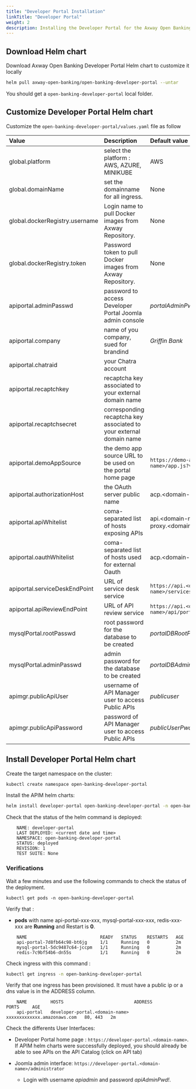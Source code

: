 ```yaml
---
title: "Developer Portal Installation"
linkTitle: "Developer Portal"
weight: 2
description: Installing the Developer Portal for the Axway Open Banking solution
---
```



## Download Helm chart

Download Axway Open Banking Developer Portal Helm chart to customize it locally

```bash
helm pull axway-open-banking/open-banking-developer-portal --untar
```

You should get a `open-banking-developer-portal` local folder.

## Customize Developer Portal Helm chart

Customize the `open-banking-developer-portal/values.yaml` file as follow

| Value         | Description                           | Default value  |
|:------------- |:------------------------------------- |:-------------- |
| global.platform | select the platform : AWS, AZURE, MINIKUBE | AWS |
| global.domainName | set the domainname for all ingress. | None |
| global.dockerRegistry.username | Login name to pull Docker images from Axway Repository. | None |
| global.dockerRegistry.token | Password token to pull Docker images from Axway Repository. | None |
| apiportal.adminPasswd | password to access Developer Portal Joomla admin console | _portalAdminPwd!_ |
| apiportal.company | name of you company, sued for brandind | _Griffin Bank_ |
| apiportal.chatraid |  your Chatra account |  |
| apiportal.recaptchkey | recaptcha key associated to your external domain name |  |
| apiportal.recaptchsecret |  corresponding recaptcha key associated to your external domain name |  |
| apiportal.demoAppSource |   the demo app source URL to be used on the portal home page | `https://demo-apps.<domain-name>/app.js?version=1.1` |
| apiportal.authorizationHost |   the OAuth server public name |  acp.\<domain-name> |
| apiportal.apiWhitelist |  coma-separated list of hosts exposing APIs | api.\<domain-name>,mtls-api-proxy.\<domain-name> |
| apiportal.oauthWhitelist |  coma-separated list of hosts used for external Oauth | acp.\<domain-name> |
| apiportal.serviceDeskEndPoint | URL of service desk service  | `https://api.<domain-name>/services/v1/incident`   |
| apiportal.apiReviewEndPoint |   URL of API review service  | `https://api.<domain-name>/api/portal/v1.2/reviewapi` |
| mysqlPortal.rootPasswd | root password for the database to be created | _portalDBRootPwd!_ |
| mysqlPortal.adminPasswd  | admin password for the database to be created | _portalDBAdminPwd!_ |
| apimgr.publicApiUser | username of API Manager user to access Public APIs | _publicuser_ |
| apimgr.publicApiPassword | password of API Manager user to access Public APIs | _publicUserPwd!_ |

## Install Developer Portal Helm chart

Create the target namespace on the cluster:

```bash
kubectl create namespace open-banking-developer-portal
```

Install the APIM  helm charts:

```bash
helm install developer-portal open-banking-developer-portal -n open-banking-developer-portal
```

Check that the status of the helm command is deployed:

```
    NAME: developer-portal 
    LAST DEPLOYED: <current date and time>
    NAMESPACE: open-banking-developer-portal 
    STATUS: deployed 
    REVISION: 1 
    TEST SUITE: None
```

### Verifications

Wait a few minutes and use the following commands to check the status of the deployment.

```
kubectl get pods -n open-banking-developer-portal 
```

Verify that :

* **pods** with name api-portal-xxx-xxx, mysql-portal-xxx-xxx, redis-xxx-xxx are **Running** and Restart is **0**.

```
    NAME                            READY   STATUS    RESTARTS   AGE  
    api-portal-7d8fb64c98-bt6jg     1/1     Running   0          2m
    mysql-portal-5dc9487c64-jccpm   1/1     Running   0          2m
    redis-7c9bf54b6-dn55s           1/1     Running   0          2m
```

Check ingress with this command :

```bash
kubectl get ingress -n open-banking-developer-portal 
```

Verify that one ingress has been provisioned. It must have a public ip or a dns value is in the ADDRESS column.

```
    NAME         HOSTS                           ADDRESS                       PORTS     AGE
    api-portal   developer-portal.<domain-name>  xxxxxxxxxxxxx.amazonaws.com   80, 443   2m
```

Check the differents User Interfaces:

* Developer Portal home page  : `https://developer-portal.<domain-name>`. If APIM helm charts were successfully deployed, you should already be able to see APIs on the API Catalog (click on API tab)
* Joomla admin interface: `https://developer-portal.<domain-name>/administrator`

    * Login with username *apiadmin* and password *apiAdminPwd!*.
